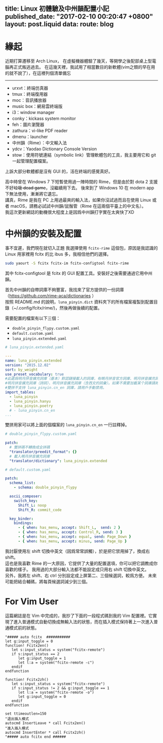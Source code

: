 title: Linux 初體驗及中州韻配置小記
published_date: "2017-02-10 00:20:47 +0800"
layout: post.liquid
data:
  route: blog
---
# 緣起
近期打算遷移至 Arch Linux， 在虛擬機器體驗了幾天，等開學之後配部桌上型電腦再正式叛逃過去。 
在這幾天裡，我試用了相當數目的新軟體(vim之類的早在用的就不說了），在這裡列個清單備忘 

---

- urxvt：終端仿真器
- tmux：終端復用器
- moc：音訊播放器
- music box：網易雲終端版
- i3：window manager
- conky：kickass system monitor
- feh：圖片瀏覽器
- zathura：vi-like PDF reader
- dmenu：launcher
- 中州韻（Rime）：中文輸入法
- ydcv：Yaodao Dictionary Console Version
- stow：使用符號連結（symbolic link）管理軟體包的工具，我主要用它和 git 一起管理配置檔案。

上訴大部分軟體都是沒有 GUI 的，活在終端的感覺真好。

高中時曾在 Windows 7 下短暫使用過一陣時間的 Rime，但是由於對 dota 2 支援不好<del>垃圾 dead game</del>，沒繼續用下去。
後來到了 Windows 10 在 modern app 下無法使用，漸漸將它遺忘。  
講真，Rime 是我在 PC 上用過最爽的輸入法，如果你沒試過而且在使用 Linux 或者 macOS，請務必試試中州韻/鼠鬚管（Rime 在這兩個平臺上的中文名）。  
我這次更新網誌的動機很大程度上是因爲中州韻打字實在太爽快了XD

# 中州韻的安裝及配置
事不宜遲，我們現在就切入正題
我選擇使用 `fcitx-rime` 這個包，原因是我認識的 Linux 用家裡用 fcitx 的比 ibus 多，我相信他們的選擇。
```bash
sudo yaourt -S fcitx fcitx-im fcitx-configtool fcitx-rime
```
其中 fcitx-configtool 是 fcitx 的 GUI 配置工具。安裝好之後需要通過它用中州韻。

首先中州韻的自帶詞庫不夠豐富，我找來了官方提供的一份詞庫（https://github.com/rime-aca/dictionaries ）   
按照 README.md 的說明，`luna_pinyin.dict` 資料夾下的所有檔案複製到配置目錄（~/.config/fcitx/rime/)，然後再做後續的配置。

需要配置的檔案有以下三個：
- `double_pinyin_flypy.custom.yaml`
- `default.custom.yaml` 
- `luna_pinyin.extended.yaml` 

```yaml
# luna_pinyin.extended.yaml 

---
name: luna_pinyin.extended
version: "2015.12.02"
sort: by_weight
use_preset_vocabulary: true
#此處爲明月拼音擴充詞庫（基本）默認鏈接載入的詞庫，有朙月拼音官方詞庫、明月拼音擴充詞庫（漢語大詞典）、
#明月拼音擴充詞庫（詩詞）、明月拼音擴充詞庫（含西文的詞彙）。如果不需要加載某个詞庫請將其用「#」註釋掉。
#雙拼不支持 luna_pinyin.cn_en 詞庫，請用戶手動禁用。
import_tables:
  - luna_pinyin
  - luna_pinyin.hanyu
  - luna_pinyin.poetry
  # - luna_pinyin.cn_en
...
```

雙拼用家可以將上面的個檔案的 `luna_pinyin.cn_en` 一行註釋掉。 

```yaml
# double_pinyin_flypy.custom.yaml

patch: 
  # 雙拼碼不轉換成全拼碼 
  "translator/preedit_format": {}
  # 載入朙月拼音擴充詞庫
  "translator/dictionary": luna_pinyin.extended
```

```yaml 
# default.custom.yaml 

patch:
  schema_list:
    - schema: double_pinyin_flypy

  ascii_composer:
    switch_key:
      Shift_L: noop
      Shift_R: commit_code

  key_binder:
    bindings:
      - { when: has_menu, accept: Shift_L,  send: 2 }
      - { when: has_menu, accept: Control_R, send: 3 }
      - { when: has_menu, accept: equal, send: Page_Down }
      - { when: has_menu, accept: minus, send: Page_Up }

```

我討厭使用左 shift 切換中英文（因爲常常誤觸），於是把它禁用掉了，換成右 shift。  
這也是我喜歡 Rime 的一大原因，它提供了大量的配置選項，你可以把它調教成你喜歡的樣子。 
我用過的大部分輸入法都不能設定成只用右 shift 切換中英文。  
另外，我將左 shift、右 ctrl 分別設定成上屏第二、三個候選詞，較爲方便。
未來可能把結合輔碼，將每頁候選詞減少到三個。

# For Vim User
這篇網誌是在 Vim 中完成的，我抄了下面的一段程式碼到我的 Vim 配置裡。它實現了進入普通模式自動切換成無輸入法的狀態，而在插入模式保持著上一次進入普通模式前的狀態。

```Vim
"##### auto fcitx  ###########
let g:input_toggle = 0
function! Fcitx2en()
   let s:input_status = system("fcitx-remote")
   if s:input_status == 2
      let g:input_toggle = 1
      let l:a = system("fcitx-remote -c")
   endif
endfunction

function! Fcitx2zh()
   let s:input_status = system("fcitx-remote")
   if s:input_status != 2 && g:input_toggle == 1
      let l:a = system("fcitx-remote -o")
      let g:input_toggle = 0
   endif
endfunction

set ttimeoutlen=150
"退出插入模式
autocmd InsertLeave * call Fcitx2en()
"進入插入模式
autocmd InsertEnter * call Fcitx2zh()
"##### auto fcitx end ######
```
